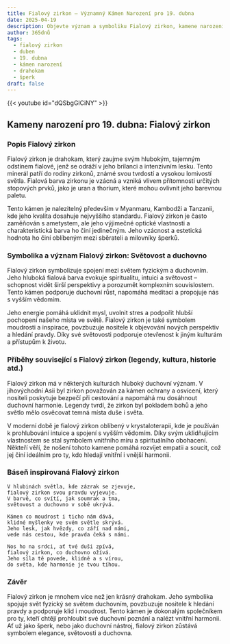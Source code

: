 ```yaml
---
title: Fialový zirkon – Významný Kámen Narození pro 19. dubna
date: 2025-04-19
description: Objevte význam a symboliku Fialový zirkon, kamene narození pro 19. dubna, který symbolizuje Světovost a duchovno. Přečtěte si legendy a inspirující příběhy.
author: 365dnů
tags:
  - fialový zirkon
  - duben
  - 19. dubna
  - kámen narození
  - drahokam
  - šperk
draft: false
---
```


{{< youtube id="dQSbgGlCiNY" >}}

## Kameny narození pro 19. dubna: Fialový zirkon

### Popis Fialový zirkon

Fialový zirkon je drahokam, který zaujme svým hlubokým, tajemným odstínem fialové, jenž se odráží v jeho brilanci a intenzivním lesku. Tento minerál patří do rodiny zirkonů, známé svou tvrdostí a vysokou lomivostí světla. Fialová barva zirkonu je vzácná a vzniká vlivem přítomnosti určitých stopových prvků, jako je uran a thorium, které mohou ovlivnit jeho barevnou paletu.

Tento kámen je nalezitelný především v Myanmaru, Kambodži a Tanzanii, kde jeho kvalita dosahuje nejvyššího standardu. Fialový zirkon je často zaměňován s ametystem, ale jeho výjimečné optické vlastnosti a charakteristická barva ho činí jedinečným. Jeho vzácnost a estetická hodnota ho činí oblíbeným mezi sběrateli a milovníky šperků.

### Symbolika a význam Fialový zirkon: Světovost a duchovno

Fialový zirkon symbolizuje spojení mezi světem fyzickým a duchovním. Jeho hluboká fialová barva evokuje spiritualitu, intuici a světovost – schopnost vidět širší perspektivy a porozumět komplexním souvislostem. Tento kámen podporuje duchovní růst, napomáhá meditaci a propojuje nás s vyšším vědomím.

Jeho energie pomáhá uklidnit mysl, uvolnit stres a podpořit hlubší pochopení našeho místa ve světě. Fialový zirkon je také symbolem moudrosti a inspirace, povzbuzuje nositele k objevování nových perspektiv a hledání pravdy. Díky své světovosti podporuje otevřenost k jiným kulturám a přístupům k životu.

### Příběhy související s Fialový zirkon (legendy, kultura, historie atd.)

Fialový zirkon má v některých kulturách hluboký duchovní význam. V jihovýchodní Asii byl zirkon považován za kámen ochrany a osvícení, který nositeli poskytuje bezpečí při cestování a napomáhá mu dosáhnout duchovní harmonie. Legendy tvrdí, že zirkon byl pokladem bohů a jeho světlo mělo osvěcovat temná místa duše i světa.

V moderní době je fialový zirkon oblíbený v krystaloterapii, kde je používán k prohlubování intuice a spojení s vyšším vědomím. Díky svým uklidňujícím vlastnostem se stal symbolem vnitřního míru a spirituálního obohacení. Někteří věří, že nošení tohoto kamene pomáhá rozvíjet empatii a soucit, což jej činí ideálním pro ty, kdo hledají vnitřní i vnější harmonii.

### Báseň inspirovaná Fialový zirkon

```
V hlubinách světla, kde zázrak se zjevuje,  
fialový zirkon svou pravdu vyjevuje.  
V barvě, co svítí, jak soumrak a tma,  
světovost a duchovno v sobě ukrývá.

Kámen co moudrost i ticho nám dává,  
klidné myšlenky ve svém světle skrývá.  
Jeho lesk, jak hvězdy, co září nad námi,  
vede nás cestou, kde pravda čeká s námi.

Nos ho na srdci, ať tvé duši zpívá,  
fialový zirkon, co duchovno ožívá.  
Jeho síla tě povede, klidně a s vírou,  
do světa, kde harmonie je tvou tíhou.
```

### Závěr

Fialový zirkon je mnohem více než jen krásný drahokam. Jeho symbolika spojuje svět fyzický se světem duchovním, povzbuzuje nositele k hledání pravdy a podporuje klid i moudrost. Tento kámen je dokonalým společníkem pro ty, kteří chtějí prohloubit své duchovní poznání a nalézt vnitřní harmonii. Ať už jako šperk, nebo jako duchovní nástroj, fialový zirkon zůstává symbolem elegance, světovosti a duchovna.